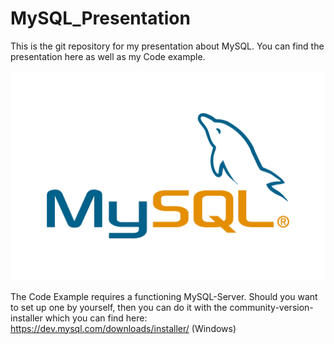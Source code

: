 # MySQL_Presentation
This is the git repository for my presentation about MySQL. You can find the presentation here as well as my Code example.

![MySQL-Logo](./MySQL-Logo.png)

The Code Example requires a functioning MySQL-Server. Should you want to set up one by yourself, then you can do it with the community-version-installer which you can find here: https://dev.mysql.com/downloads/installer/ (Windows)

